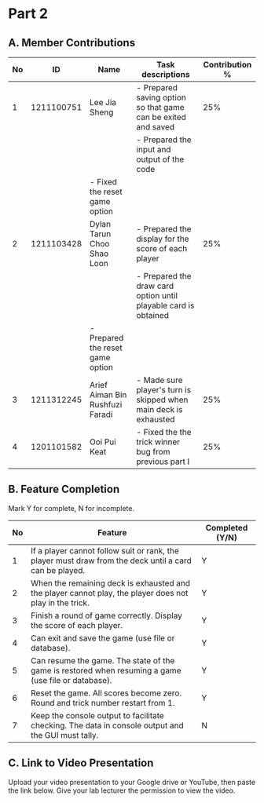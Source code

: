 # Part 2

## A. Member Contributions

No | ID         | Name                              | Task descriptions                                                                        | Contribution %
-- | ---------- | --------------------------------- | ---------------------------------------------------------------------------------------- | --------------
1  | 1211100751 | Lee Jia Sheng                     | - Prepared saving option so that game can be exited and saved                            |       25%
   |            |                                  || - Prepared the input and output of the code                                              |
   |            |                                   | - Fixed the reset game option                                                            |
2  | 1211103428 | Dylan Tarun Choo Shao Loon        | - Prepared the display for the score of each player                                      |       25%
   |            |                                  || - Prepared the draw card option until playable card is obtained                          |
   |            |                                   | - Prepared the reset game option                                                         |
3  | 1211312245 | Arief Aiman Bin Rushfuzi Faradi   | - Made sure player's turn is skipped when main deck is exhausted                         |       25%
4  | 1201101582 | Ooi Pui Keat                      | - Fixed the the trick winner bug from previous part I                                    |       25%


## B. Feature Completion

Mark Y for complete, N for incomplete.

No | Feature                                                                                                       | Completed (Y/N)
-- | ------------------------------------------------------------------------------------------------------------- | ---------------
1  |If a player cannot follow suit or rank, the player must draw from the deck until a card can be played.         |        Y
2  | When the remaining deck is exhausted and the player cannot play, the player does not play in the trick.       |        Y
3  | Finish a round of game correctly. Display the score of each player.                                           |        Y
4  | Can exit and save the game (use file or database).                                                            |        Y
5  | Can resume the game. The state of the game is restored when resuming a game (use file or database).           |        Y
6  | Reset the game. All scores become zero. Round and trick number restart from 1.                                |        Y
7  | Keep the console output to facilitate checking. The data in console output and the GUI must tally.            |        N


 
## C. Link to Video Presentation

Upload your video presentation to your Google drive or YouTube, then paste the link below. Give your lab lecturer the permission to view the video.



